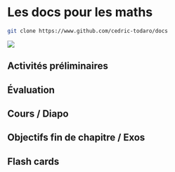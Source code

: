 # Les docs  pour les maths

```bash
git clone https://www.github.com/cedric-todaro/docs
```

![](https://img.freepik.com/vecteurs-libre/tableau-elements-mathematiques_1411-88.jpg)

## Activités préliminaires

## Évaluation

## Cours / Diapo

## Objectifs fin de chapitre / Exos

## Flash cards
